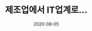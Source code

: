 ---
layout: post
title:  "제조업에서 IT업계로..."
date:   2020-08-05
excerpt: "Custom written post descriptions are the way to go... if you're not lazy."
tag:
- embedded
- IT
- daily
comments: true
---